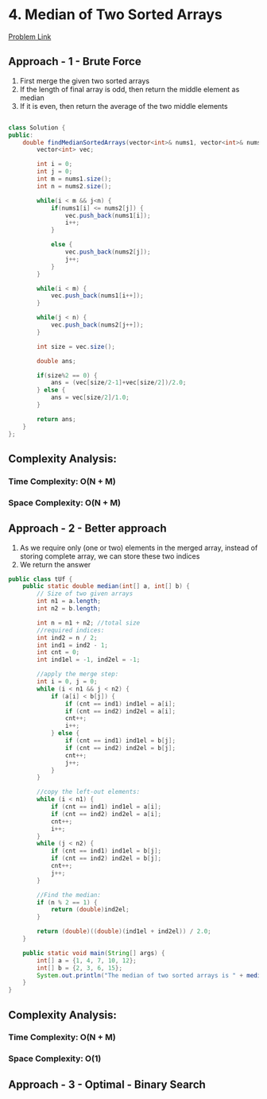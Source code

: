 # 4. Median of Two Sorted Arrays

[Problem Link](https://leetcode.com/problems/median-of-two-sorted-arrays/)

## Approach - 1 - Brute Force

1. First merge the given two sorted arrays
2. If the length of final array is odd, then return the middle element as median
3. If it is even, then return the average of the two middle elements

```Java

class Solution {
public:
    double findMedianSortedArrays(vector<int>& nums1, vector<int>& nums2) {
        vector<int> vec;

        int i = 0;
        int j = 0;
        int m = nums1.size();
        int n = nums2.size();

        while(i < m && j<n) {
            if(nums1[i] <= nums2[j]) {
                vec.push_back(nums1[i]);
                i++;
            }

            else {
                vec.push_back(nums2[j]);
                j++;
            }
        }

        while(i < m) {
            vec.push_back(nums1[i++]);
        }

        while(j < n) {
            vec.push_back(nums2[j++]);
        }

        int size = vec.size();

        double ans;

        if(size%2 == 0) {
            ans = (vec[size/2-1]+vec[size/2])/2.0;
        } else {
            ans = vec[size/2]/1.0;
        }

        return ans;
    }
};

```

## Complexity Analysis:

### Time Complexity: O(N + M)

### Space Complexity: O(N + M)

## Approach - 2 - Better approach

1. As we require only (one or two) elements in the merged array, instead of storing complete array, we can store these two indices
2. We return the answer

```Java
public class tUf {
    public static double median(int[] a, int[] b) {
        // Size of two given arrays
        int n1 = a.length;
        int n2 = b.length;

        int n = n1 + n2; //total size
        //required indices:
        int ind2 = n / 2;
        int ind1 = ind2 - 1;
        int cnt = 0;
        int ind1el = -1, ind2el = -1;

        //apply the merge step:
        int i = 0, j = 0;
        while (i < n1 && j < n2) {
            if (a[i] < b[j]) {
                if (cnt == ind1) ind1el = a[i];
                if (cnt == ind2) ind2el = a[i];
                cnt++;
                i++;
            } else {
                if (cnt == ind1) ind1el = b[j];
                if (cnt == ind2) ind2el = b[j];
                cnt++;
                j++;
            }
        }

        //copy the left-out elements:
        while (i < n1) {
            if (cnt == ind1) ind1el = a[i];
            if (cnt == ind2) ind2el = a[i];
            cnt++;
            i++;
        }
        while (j < n2) {
            if (cnt == ind1) ind1el = b[j];
            if (cnt == ind2) ind2el = b[j];
            cnt++;
            j++;
        }

        //Find the median:
        if (n % 2 == 1) {
            return (double)ind2el;
        }

        return (double)((double)(ind1el + ind2el)) / 2.0;
    }

    public static void main(String[] args) {
        int[] a = {1, 4, 7, 10, 12};
        int[] b = {2, 3, 6, 15};
        System.out.println("The median of two sorted arrays is " + median(a, b));
    }
}

```

## Complexity Analysis:

### Time Complexity: O(N + M)

### Space Complexity: O(1)

## Approach - 3 - Optimal - Binary Search
